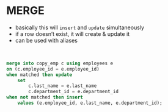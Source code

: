# MERGE

- basically this will `insert` and `update` simultaneously
- if a row doesn’t exist, it will create & update it
- can be used with aliases

<br>

```sql
merge into copy_emp c using employees e
on (c.employee_id = e.employee_id)
when matched then update
	set 
		c.last_name = e.last_name
		c.department_id = e.department_id
when not matched then insert
	values (e.employee_id, e.last_name, e.department_id);
```